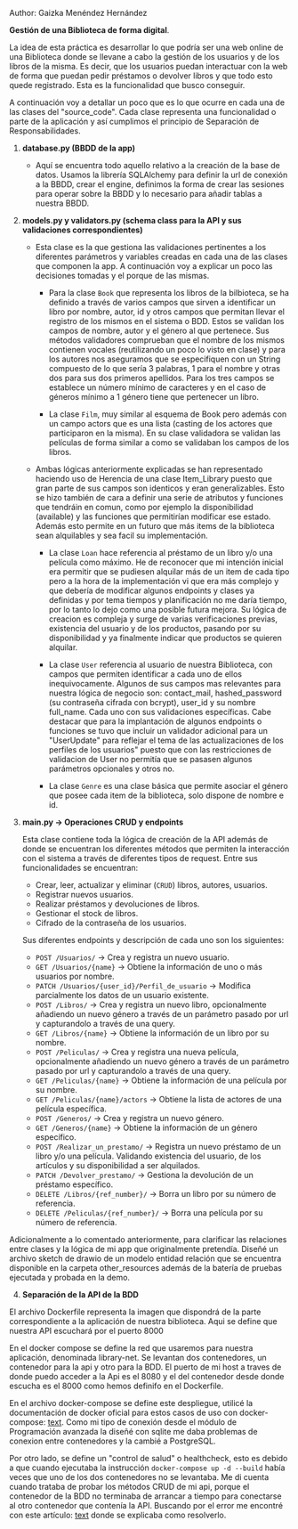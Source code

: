 Author: Gaizka Menéndez Hernández

**Gestión de una Biblioteca de forma digital**.

La idea de esta práctica es desarrollar lo que podría ser una web online de una Biblioteca donde se llevane a cabo la gestión de los usuarios y de los libros de la misma. Es decir, que los usuarios puedan interactuar con la web de forma que puedan pedir préstamos o devolver libros y que todo esto quede registrado. Esta es la funcionalidad que busco conseguir.

A continuación voy a detallar un poco que es lo que ocurre en cada una de las clases del "source_code". Cada clase representa una funcionalidad o parte de la aplicación y así cumplimos el principio de Separación de Responsabilidades.



1. **database.py (BBDD de la app)**
    * Aquí se encuentra todo aquello relativo a la creación de la base de datos. Usamos la librería SQLAlchemy para definir la url de conexión a la BBDD, crear el engine, definimos la forma de crear las sesiones para operar sobre la BBDD y lo necesario para añadir tablas a nuestra BBDD.


2. **models.py y validators.py (schema class para la API y sus validaciones correspondientes)**

    * Esta clase es la que gestiona las validaciones pertinentes a los diferentes parámetros y variables creadas en cada una de las clases que componen la app. A continuación voy a explicar un poco las decisiones tomadas y el porque de las mismas.

        * Para la clase `Book` que representa los libros de la bilbioteca, se ha definido a través de varios campos que sirven a identificar un libro por nombre, autor, id y otros campos que permitan llevar el registro de los mismos en el sistema o BDD. Estos se validan los campos de nombre, autor y el género al que pertenece. Sus métodos validadores comprueban que el nombre de los mismos contienen vocales (reutilizando un poco lo visto en clase) y para los autores nos aseguramos que se especifiquen con un String compuesto de lo que sería 3 palabras, 1 para el nombre y otras dos para sus dos primeros apellidos. Para los tres campos se establece un número mínimo de caracteres y en el caso de géneros mínimo a 1 género tiene que pertenecer un libro.

        * La clase `Film`, muy similar al esquema de Book pero además con un campo actors que es una lista (casting de los actores que participaron en la misma). En su clase validadora se validan las películas de forma similar a como se validaban los campos de los libros.

     * Ambas lógicas anteriormente explicadas se han representado haciendo uso de Herencia de una clase Item_Library puesto que gran parte de sus campos son identicos y eran generalizables. Esto se hizo también de cara a definir una serie de atributos y funciones que tendráin en comun, como por ejemplo la disponibilidad (available) y las funciones que permitirían modificar ese estado. Además esto permite en un futuro que más items de la biblioteca sean alquilables y sea facil su implementación.

        * La clase `Loan` hace referencia al préstamo de un libro y/o una película como máximo. He de reconocer que mi intención inicial era permitir que se pudiesen alquilar más de un item de cada tipo pero a la hora de la implementación vi que era más complejo y que debería de modificar algunos endpoints y clases ya definidas y por tema tiempos y planificación no me daría tiempo, por lo tanto lo dejo como una posible futura mejora. Su lógica de creacion es compleja y surge de varias verificaciones previas, existencia del usuario y de los productos, pasando por su disponibilidad y ya finalmente indicar que productos se quieren alquilar.

        * La clase `User` referencia al usuario de nuestra Biblioteca, con campos que permiten identificar a cada uno de ellos inequivocamente. Algunos de sus campos mas relevantes para nuestra lógica de negocio son: contact_mail, hashed_password (su contraseña cifrada con bcrypt), user_id y su nombre full_name. Cada uno con sus validaciones específicas. Cabe destacar que para la implantación de algunos endpoints o funciones se tuvo que incluir un validador adicional para un "UserUpdate" para reflejar el tema de las actualizaciones de los perfiles de los usuarios" puesto que con las restricciones de validacion de User no permitía que se pasasen algunos parámetros opcionales y otros no.

        * La clase `Genre` es una clase básica que permite asociar el género que posee cada item de la biblioteca, solo dispone de nombre e id.
    


3. **main.py -> Operaciones CRUD y endpoints**
    
    Esta clase contiene toda la lógica de creación de la API además de donde se encuentran los diferentes métodos que permiten la interacción con el sistema a través de diferentes tipos de request. Entre sus funcionalidades se encuentran:

    * Crear, leer, actualizar y eliminar (`CRUD`) libros, autores, usuarios.
    * Registrar nuevos usuarios.
    * Realizar préstamos y devoluciones de libros.
    * Gestionar el stock de libros.
    * Cifrado de la contraseña de los usuarios.

    Sus diferentes endpoints y descripción de cada uno son los siguientes:

    * `POST /Usuarios/` -> Crea y registra un nuevo usuario.
    * `GET /Usuarios/{name}` -> Obtiene la información de uno o más usuarios por nombre.
    * `PATCH /Usuarios/{user_id}/Perfil_de_usuario` -> Modifica parcialmente los datos de un usuario existente.
    * `POST /Libros/` -> Crea y registra un nuevo libro, opcionalmente añadiendo un nuevo género a través de un parámetro pasado por url y capturandolo a través de una query.
    * `GET /Libros/{name}` -> Obtiene la información de un libro por su nombre.
    * `POST /Peliculas/` -> Crea y registra una nueva película, opcionalmente añadiendo un nuevo género a través de un parámetro pasado por url y capturandolo a través de una query.
    * `GET /Peliculas/{name}` -> Obtiene la información de una película por su nombre.
    * `GET /Peliculas/{name}/actors` -> Obtiene la lista de actores de una película específica.
    * `POST /Generos/` -> Crea y registra un nuevo género.
    * `GET /Generos/{name}` -> Obtiene la información de un género específico.
    * `POST /Realizar_un_prestamo/` -> Registra un nuevo préstamo de un libro y/o una película. Validando existencia del usuario, de los artículos y su disponibilidad a ser alquilados. 
    * `PATCH /Devolver_prestamo/` -> Gestiona la devolución de un préstamo específico.
    * `DELETE /Libros/{ref_number}/` -> Borra un libro por su número de referencia.
    * `DELETE /Peliculas/{ref_number}/` -> Borra una película por su número de referencia.


Adicionalmente a lo comentado anteriormente, para clarificar las relaciones entre clases y la lógica de mi app que originalmente pretendía. Diseñé un archivo sketch de drawio de un modelo entidad relación que se encuentra disponible en la carpeta other_resources además de la batería de pruebas ejecutada y probada en la demo.


4. **Separación de la API de la BDD**

El archivo Dockerfile representa la imagen que dispondrá de la parte correspondiente a la aplicación de nuestra biblioteca. Aqui se define que nuestra API escuchará por el puerto 8000


En el docker compose se define la red que usaremos para nuestra aplicación, denominada library-net. Se levantan dos contenedores, un contenedor para la api y otro para la BDD. El puerto de mi host a traves de donde puedo acceder a la Api es el 8080 y el del contenedor desde donde escucha es el 8000 como hemos definifo en el Dockerfile.

En el archivo docker-compose se define este despliegue, utilicé la documentación de docker oficial para estos casos de uso con docker-compose: [text](https://docs.docker.com/guides/databases/). Como mi tipo de conexión desde el módulo de Programación avanzada la diseñé con sqlite me daba problemas de conexion entre contenedores y la cambié a PostgreSQL.

Por otro lado, se define un "control de salud" o healthcheck, esto es debido a que cuando ejecutaba la instrucción `docker-compose up -d --build` había veces que uno de los dos contenedores no se levantaba. Me di cuenta cuando trataba de probar los métodos CRUD de mi api, porque el contenedor de la BDD no terminaba de arrancar a tiempo para conectarse al otro contenedor que contenía la API. Buscando por el error me encontré con este artículo: [text](https://medium.com/@saklani1408/configuring-healthcheck-in-docker-compose-3fa6439ee280) donde se explicaba como resolverlo.